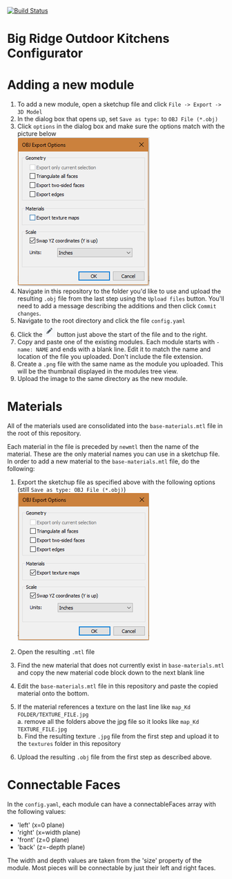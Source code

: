 [![Build Status](https://travis-ci.org/tylergrinn/big-ridge-outdoor-kitchens-modules.svg?branch=master)](https://travis-ci.org/tylergrinn/big-ridge-outdoor-kitchens-modules)

# Big Ridge Outdoor Kitchens Configurator

# Adding a new module

1. To add a new module, open a sketchup file and click `File -> Export -> 3D Model`
2. In the dialog box that opens up, set `Save as type:` to `OBJ File (*.obj)`
3. Click `options` in the dialog box and make sure the options match with the picture below\
![Export Options](docs/export-options.PNG "Export Options")
3. Navigate in this repository to the folder you'd like to use and upload the resulting `.obj` file from the last step using the `Upload files` button. You'll need to add a message describing the additions and then click `Commit changes`.
4. Navigate to the root directory and click the file `config.yaml`
5. Click the ![Edit](docs/edit.PNG "Edit") button just above the start of the file and to the right. 
6. Copy and paste one of the existing modules. Each module starts with `- name: NAME` and ends with a blank line. Edit it to match the name and location of the file you uploaded. Don't include the file extension.
7. Create a `.png` file with the same name as the module you uploaded. This will be the thumbnail displayed in the modules tree view.
8. Upload the image to the same directory as the new module.

# Materials

All of the materials used are consolidated into the `base-materials.mtl` file in the root of this repository.

Each material in the file is preceded by `newmtl` then the name of the material. These are the only material names you can use in a sketchup file. In order to add a new material to the `base-materials.mtl` file, do the following:

1. Export the sketchup file as specified above with the following options (still `Save as type: OBJ File (*.obj)`)\
![Export Options](docs/material-export-options.PNG "Export Options")

2. Open the resulting `.mtl` file
3. Find the new material that does not currently exist in `base-materials.mtl` and copy the new material code block down to the next blank line
4. Edit the `base-materials.mtl` file in this repository and paste the copied material onto the bottom.
5. If the material references a texture on the last line like `map_Kd FOLDER/TEXTURE_FILE.jpg`\
  a. remove all the folders above the jpg file so it looks like `map_Kd TEXTURE_FILE.jpg`\
  b. Find the resulting texture `.jpg` file from the first step and upload it to the `textures` folder in this repository
6. Upload the resulting `.obj` file from the first step as described above.

# Connectable Faces

In the `config.yaml`, each module can have a connectableFaces array with the following values:
- 'left' (x=0 plane)
- 'right' (x=width plane)
- 'front' (z=0 plane)
- 'back' (z=-depth plane)

The width and depth values are taken from the 'size' property of the module. Most pieces will be connectable by just their left and right faces.

